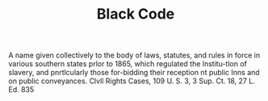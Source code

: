 ---
title: Black Code
letter: B
permalink: "/definitions/black-code.html"
body: A name given collectively to the body of laws, statutes, and rules in force
  in various southern states prlor to 1865, which regulated the lnstitu-tlon of slavery,
  and pnrtlcularly those for-bidding their reception nt public Inns and on public
  conveyances. Clvll Rights Cases, 109 U. S. 3, 3 Sup. Ct. 18, 27 L. Ed. 835
published_at: '2018-07-07'
layout: post
---